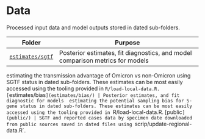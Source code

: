 # Data

Processed input data and model outputs stored in dated sub-folders.

Folder | Purpose
---|---
[`estimates/sgtf`](estimates/sgtf/) | Posterior estimates, fit diagnostics, and model comparison metrics for models 
estimating the transmission advantage of Omicron vs non-Omicron using SGTF status in dated sub-folders. These estimates can be most easily accessed using the tooling provided in `R/load-local-data.R.
[`estimates/bias`](estimates/bias/) | Posterior estimates, and fit diagnostic for models 
estimating the potential sampling bias for S-gene status in dated sub-folders. These estimates can be most easily accessed using the tooling provided in `R/load-local-data.R.
[public`](public/) | SGTF and reported cases data by specimen date downloaded from public sources saved in dated files using `scrip/update-regional-data.R`.
